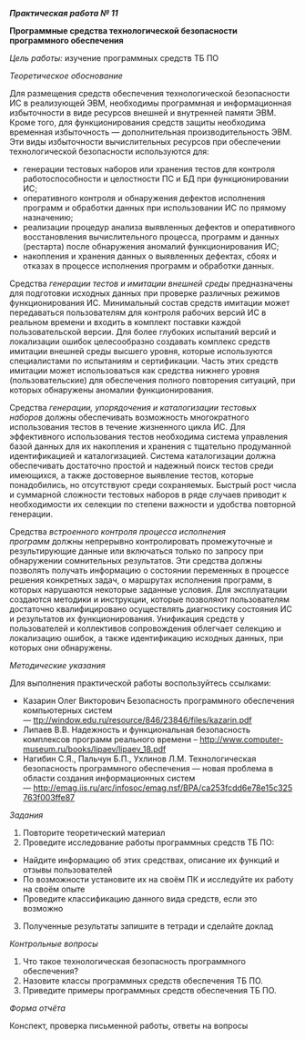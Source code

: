 ﻿***Практическая работа № 11***

**Программные средства технологической безопасности программного обеспечения**

*Цель работы:* изучение программных средств ТБ ПО

*Теоретическое обоснование*

Для размещения средств обеспечения технологической безопасности ИС в реализующей ЭВМ, необходимы программная и информационная избыточности в виде ресурсов внешней и внутренней памяти ЭВМ. Кроме того, для функционирования средств защиты необходима временная избыточность — дополнительная производительность ЭВМ. Эти виды избыточности вычислительных ресурсов при обеспечении технологической безопасности используются для:

- генерации тестовых наборов или хранения тестов для контроля работоспособности и целостности ПС и БД при функционировании ИС;
- оперативного контроля и обнаружения дефектов исполнения программ и обработки данных при использовании ИС по прямому назначению;
- реализации процедур анализа выявленных дефектов и оперативного восстановления вычислительного процесса, программ и данных (рестарта) после обнаружения аномалий функционирования ИС;
- накопления и хранения данных о выявленных дефектах, сбоях и отказах в процессе исполнения программ и обработки данных.

Средства *генерации* *тестов и имитации внешней среды* предназначены для подготовки исходных данных при проверке различных режимов функционирования ИС. Минимальный состав средств имитации может передаваться пользователям для контроля рабочих версий ИС в реальном времени и входить в комплект поставки каждой пользовательской версии. Для более глубоких испытаний версий и локализации ошибок целесообразно создавать комплекс средств имитации внешней среды высшего уровня, которые используются специалистами по испытаниям и сертификации. Часть этих средств имитации может использоваться как средства нижнего уровня (пользовательские) для обеспечения полного повторения ситуаций, при которых обнаружены аномалии функционирования.

Средства *генерации, упорядочения и каталогизации тестовых наборов* должны обеспечивать возможность многократного использования тестов в течение жизненного цикла ИС. Для эффективного использования тестов необходима система управления базой данных для их накопления и хранения с тщательно продуманной идентификацией и каталогизацией. Система каталогизации должна обеспечивать достаточно простой и надежный поиск тестов среди имеющихся, а также достоверное выявление тестов, которые понадобились, но отсутствуют среди сохраняемых. Быстрый рост числа и суммарной сложности тестовых наборов в ряде случаев приводит к необходимости их селекции по степени важности и удобства повторной генерации.

Средства *встроенного контроля процесса исполнения программ* должны непрерывно контролировать промежуточные и результирующие данные или включаться только по запросу при обнаружении сомнительных результатов. Эти средства должны позволять получать информацию о состоянии переменных в процессе решения конкретных задач, о маршрутах исполнения программ, в которых нарушаются некоторые заданные условия. Для эксплуатации создаются методики и инструкции, которые позволяют пользователям достаточно квалифицировано осуществлять диагностику состояния ИС и результатов их функционирования. Унификация средств у пользователей и коллективов сопровождения облегчает селекцию и локализацию ошибок, а также идентификацию исходных данных, при которых они обнаружены.

*Методические указания*

Для выполнения практической работы воспользуйтесь ссылками:

- Казарин Олег Викторович Безопасность программного обеспечения компьютерных систем — [ttp://window.edu.ru/resource/846/23846/files/kazarin.pdf](http://window.edu.ru/resource/846/23846/files/kazarin.pdf)
- Липаев В.В. Надежность и функциональная безопасность комплексов программ реального времени – <http://www.computer-museum.ru/books/lipaev/lipaev_18.pdf>
- Нагибин С.Я., Пальчун Б.П., Ухлинов Л.М. Технологическая безопасность программного обеспечения — новая проблема в области создания информационных систем — <http://emag.iis.ru/arc/infosoc/emag.nsf/BPA/ca253fcdd6e78e15c325763f003ffe87>

*Задания*

1. Повторите теоретический материал
1. Проведите исследование работы программных средств ТБ ПО:
- Найдите информацию об этих средствах, описание их функций и отзывы пользователей
- По возможности установите их на своём ПК и исследуйте их работу на своём опыте
- Проведите классификацию данного вида средств, если это возможно
3. Полученные результаты запишите в тетради и сделайте доклад

*Контрольные вопросы*

1. Что такое технологическая безопасность программного обеспечения?
1. Назовите классы программных средств обеспечения ТБ ПО.
1. Приведите примеры программных средств обеспечения ТБ ПО.

*Форма отчёта*

Конспект, проверка письменной работы, ответы на вопросы

